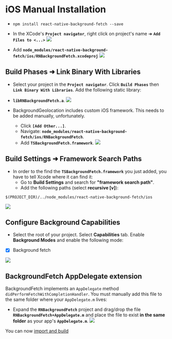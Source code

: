 # iOS Manual Installation

- `npm install react-native-background-fetch --save`

- In the XCode's **`Project navigator`**, right click on project's name ➜ **`Add Files to <...>`** 
![](https://dl.dropboxusercontent.com/s/nmih1sc9hgygpvu/react-native-background-geolocation-install-1.png?dl=1)

- Add **`node_modules/react-native-background-fetch/ios/RNBackgroundFetch.xcodeproj`** 
![](https://dl.dropboxusercontent.com/s/2fb8u9m59vzb3tk/step3.png?dl=1)

## Build Phases ➜ Link Binary With Libraries

- Select your project in the **`Project navigator`**. Click **`Build Phases`** then **`Link Binary With Libraries`**. Add the following static library: 
- **`libRNBackgroundFetch.a`**.
![](https://dl.dropboxusercontent.com/s/2977uvmdpavv4fn/step4.png?dl=1)

- BackgroundGeolocation includes custom iOS framework.  This needs to be added manually, unfortunately.
    - Click **`[Add Other...]`**.  
    - Navigate: **`node_modules/react-native-background-fetch/ios/RNBackgroundFetch`**.  
    - Add **`TSBackgroundFetch.framework`**. 
![](https://dl.dropboxusercontent.com/s/bjzlgfa34rnev1v/step5.png?dl=1)

## Build Settings ➜ Framework Search Paths

- In order to the find the **`TSBackgroundFetch.framework`** you just added, you have to tell Xcode where it can find it:  
    - Go to **Build Settings** and search for **"framework search path"**.
    - Add the following paths (select **recursive [v]**): 

```
$(PROJECT_DIR)/../node_modules/react-native-background-fetch/ios
```

![](https://dl.dropboxusercontent.com/s/4smmcpk021gl10u/step8.png?dl=1)

## Configure Background Capabilities

- Select the root of your project.  Select **Capabilities** tab.  Enable **Background Modes** and enable the following mode:

- [x] Background fetch

![](https://dl.dropboxusercontent.com/s/9f86qcx6l4v1muj/step6.png?dl=1)

## BackgroundFetch AppDelegate extension

BackgroundFetch implements an `AppDelegate` method `didPerformFetchWithCompletionHandler`.  You must manually add this file to the same folder where your `AppDelegate.m` lives:

- Expand the **`RNBackgroundFetch`** project and drag/drop the file **`RNBackgroundFetch+AppDelegate.m`** and place the file to exist **in the same folder** as your app's **`AppDelegate.m`**.
![](https://dl.dropboxusercontent.com/s/2n614ns4w8hbf30/step7.png?dl=1)

You can now [import and build](README.md#example)
